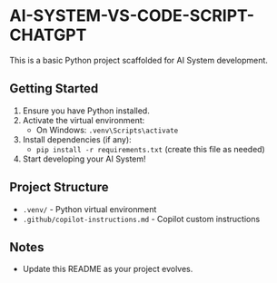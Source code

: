 # AI-SYSTEM-VS-CODE-SCRIPT-CHATGPT

This is a basic Python project scaffolded for AI System development.

## Getting Started

1. Ensure you have Python installed.
2. Activate the virtual environment:
   - On Windows: `.venv\Scripts\activate`
3. Install dependencies (if any):
   - `pip install -r requirements.txt` (create this file as needed)
4. Start developing your AI System!

## Project Structure
- `.venv/` - Python virtual environment
- `.github/copilot-instructions.md` - Copilot custom instructions

## Notes
- Update this README as your project evolves.
